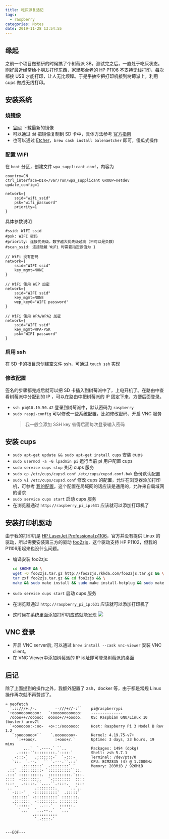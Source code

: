 ```yaml
---
title: 吃灰派复活记
tags:
  - raspberry
categories: Notes
date: 2019-11-28 13:54:55
---
```



## 缘起

之前一个项目做预研的时候搞了个树莓派 3B，测试完之后，一直处于吃灰状态。刚好最近经常给小朋友打印东西，家里那台老的 HP P1106 不支持无线打印，每次都接 USB 才能打印，让人无比烦躁。于是乎抽空把打印机接到树莓派上，利用 cups 做成无线打印。

## 安装系统

### 烧镜像

- [官网](https://www.raspberrypi.org/downloads/raspbian/) 下载最新的镜像
- 可以通过 `dd` 把镜像复制到 SD 卡中，具体方法参考 [官方指南](https://www.raspberrypi.org/documentation/installation/installing-images/mac.md)
- 也可以通过 [Etcher](https://www.balena.io/etcher/)，`brew cask install balenaetcher` 即可，傻瓜式操作
<!-- more -->
### 配置 WIFI

在 `boot` 分区，创建文件 `wpa_supplicant.conf`，内容为

```
country=CN
ctrl_interface=DIR=/var/run/wpa_supplicant GROUP=netdev
update_config=1

network={
    ssid="wifi_ssid"
    psk="wifi_password"
    priority=1
}
```
具体参数说明

```
#ssid: WIFI ssid
#psk: WIFI 密码
#priority: 连接优先级，数字越大优先级越高（不可以是负数）
#scan_ssid: 连接隐藏 WiFi 时需要指定该值为 1

// WiFi 没有密码
network={
    ssid="WIFI ssid"
    key_mgmt=NONE
}

// WiFi 使用 WEP 加密
network={
    ssid="WIFI ssid"
    key_mgmt=NONE
    wep_key0="WIFI password"
}

// WiFi 使用 WPA/WPA2 加密
network={
    ssid="WIFI ssid"
    key_mgmt=WPA-PSK
    psk="WIFI password"
}
```

### 启用 ssh

在 SD 卡的根目录创建空文件 ssh，可通过 `touch ssh` 实现

### 修改配置

签名的步骤都完成后就可以把 SD 卡插入到树莓派中了，上电开机了。在路由中查看树莓派中分配到的 IP ，可以在路由中把树莓派的 IP 固定下来，方便后面登录。

- `ssh pi@10.10.50.42` 登录到树莓派中，默认密码为 `raspberry`
- `sudo raspi-config` 可以修改一些系统配置，比如修改密码、开启 VNC 服务
    > 我一般会添加 SSH key 省得后面每次登录输入密码

## 安装 cups
- `sudo apt-get update && sudo apt-get install cups` 安装 cups
- `sudo usermod -a -G lpadmin pi` 运行当前 pi 用户配置 cups
- `sudo service cups stop` 关闭 cups 服务
- `sudo cp /etc/cups/cupsd.conf /etc/cups/cupsd.conf.bak` 备份默认配置
- `sudo vi /etc/cups/cupsd.conf` 修改 cups 的配置，允许在浏览器添加打印机，可参考 [我的配置](https://gist.github.com/gythialy/634c4b23876dc411a9aeb185ef037c54)。这个配置在局域网的话应该是通用的，允许来自局域网的请求
- `sudo service cups start` 启动 cups 服务
- 在浏览器通过 `http://raspberry_pi_ip:631` 应该就可以添加打印机了

## 安装打印机驱动

由于我的打印机是 [HP LaserJet Professional p1106](https://developers.hp.com/hp-linux-imaging-and-printing/models/laserjet/hp_laserjet_professional_p1106)，官方并没有提供 Linux 的驱动，所以需要安装第三方的驱动 [foo2zjs](http://foo2zjs.rkkda.com/)，这个驱动支持 HP P1102，但我的P1106用起来也没什么问题。

- 编译安装 foo2zjs:

    ```bash
    cd $HOME && \
    wget -O foo2zjs.tar.gz http://foo2zjs.rkkda.com/foo2zjs.tar.gz && \
    tar zxf foo2zjs.tar.gz && cd foo2zjs && \
    make && sudo make install && sudo make install-hotplug && sudo make cups
    ```
- `sudo service cups start` 启动 cups 服务
- 在浏览器通过 `http://raspberry_pi_ip:631` 应该就可以添加打印机了
- 这时候在系统里面添加打印机应该就能发现
    ![](snapshot_cups_printers.png)

## VNC 登录

- 开启 VNC server后, 可以通过 `brew install --cask vnc-viewer` 安装 VNC client。
- 在 VNC Viewer中添加树莓派的 IP 地址即可登录树莓派的桌面

## 后记

除了上面提到的操作之外，我额外配置了 zsh，docker 等，由于都是常规 Linux 操作再次就不再赘述了。

```
➜ neofetch
  `.::///+:/-.        --///+//-:``    pi@raspberrypi
 `+oooooooooooo:   `+oooooooooooo:    --------------
  /oooo++//ooooo:  ooooo+//+ooooo.    OS: Raspbian GNU/Linux 10 (buster) armv7l
  `+ooooooo:-:oo-  +o+::/ooooooo:     Host: Raspberry Pi 3 Model B Rev 1.2
   `:oooooooo+``    `.oooooooo+-      Kernel: 4.19.75-v7+
     `:++ooo/.        :+ooo+/.`       Uptime: 3 days, 23 hours, 19 mins
        ...`  `.----.` ``..           Packages: 1494 (dpkg)
     .::::-``:::::::::.`-:::-`        Shell: zsh 5.7.1
    -:::-`   .:::::::-`  `-:::-       Terminal: /dev/pts/0
   `::.  `.--.`  `` `.---.``.::`      CPU: BCM2835 (4) @ 1.200GHz
       .::::::::`  -::::::::` `       Memory: 203MiB / 926MiB
 .::` .:::::::::- `::::::::::``::.
-:::` ::::::::::.  ::::::::::.`:::-
::::  -::::::::.   `-::::::::  ::::
-::-   .-:::-.``....``.-::-.   -::-
 .. ``       .::::::::.     `..`..
   -:::-`   -::::::::::`  .:::::`
   :::::::` -::::::::::` :::::::.
   .:::::::  -::::::::. ::::::::
    `-:::::`   ..--.`   ::::::.
      `...`  `...--..`  `...`
            .::::::::::
             `.-::::-`


```

`---EOF---`